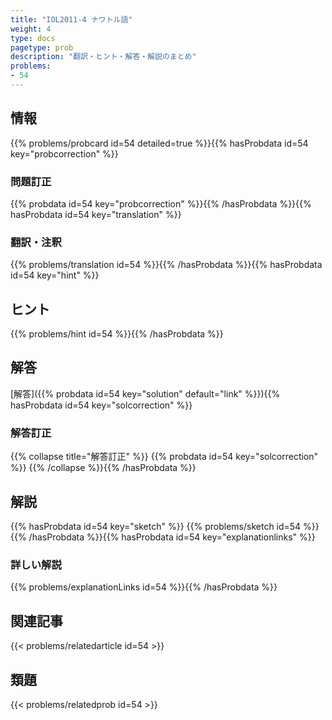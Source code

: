 ```yaml
---
title: "IOL2011-4 ナワトル語"
weight: 4
type: docs
pagetype: prob
description: "翻訳・ヒント・解答・解説のまとめ"
problems: 
- 54
---
```


## 情報

{{% problems/probcard id=54 detailed=true %}}{{% hasProbdata id=54 key="probcorrection" %}}

### 問題訂正

{{% probdata id=54 key="probcorrection" %}}{{% /hasProbdata %}}{{% hasProbdata id=54 key="translation" %}}

### 翻訳・注釈

{{% problems/translation id=54 %}}{{% /hasProbdata %}}{{% hasProbdata id=54 key="hint" %}}

## ヒント

{{% problems/hint id=54 %}}{{% /hasProbdata %}}

## 解答

[解答]({{% probdata id=54 key="solution" default="link" %}}){{% hasProbdata id=54 key="solcorrection" %}}

### 解答訂正

{{% collapse title="解答訂正" %}}
{{% probdata id=54 key="solcorrection" %}}
{{% /collapse %}}{{% /hasProbdata %}}

## 解説

{{% hasProbdata id=54 key="sketch" %}}
{{% problems/sketch id=54 %}}
{{% /hasProbdata %}}{{% hasProbdata id=54 key="explanationlinks" %}}

### 詳しい解説

{{% problems/explanationLinks id=54 %}}{{% /hasProbdata %}}

## 関連記事

{{< problems/relatedarticle id=54 >}}

## 類題

{{< problems/relatedprob id=54 >}}
